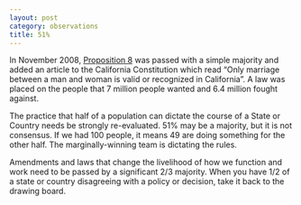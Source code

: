 ```yaml
---
layout: post
category: observations
title: 51%
---
```


In November 2008, [Proposition 8](http://en.wikipedia.org/wiki/California_Proposition_8_(2008)) was passed with a simple majority and added an article to the California Constitution which read “Only marriage between a man and woman is valid or recognized in California”.  A law was placed on the people that 7 million people wanted and 6.4 million fought against.

The practice that half of a population can dictate the course of a State or Country needs be strongly re-evaluated. 51% may be a majority, but it is not consensus. If we had 100 people, it means 49 are doing something for the other half. The marginally-winning team is dictating the rules.

Amendments and laws that change the livelihood of how we function and work need to be passed by a significant 2/3 majority. When you have 1/2 of a state or country disagreeing with a policy or decision, take it back to the drawing board.